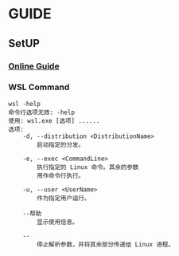 
# GUIDE

## SetUP

### [Online Guide](https://nickjanetakis.com/blog/setting-up-docker-for-windows-and-wsl-to-work-flawlessly)

### WSL Command

``` wsl -help
wsl -help
命令行选项无效: -help
使用: wsl.exe [选项] ......
选项:
    -d, --distribution <DistributionName>
        启动指定的分发。

    -e, --exec <CommandLine>
        执行指定的 Linux 命令。其余的参数
        用作命令行执行。

    -u, --user <UserName>
        作为指定用户运行。

    --帮助
        显示使用信息。

    --
        停止解析参数，并将其余部分传递给 Linux 进程。
```